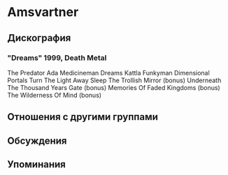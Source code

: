 # Amsvartner



## Дискография

### "Dreams" 1999, Death Metal

The Predator 
Ada 
Medicineman 
Dreams 
Kattla 
Funkyman 
Dimensional Portals 
Turn The Light Away 
Sleep 
The Trollish Mirror (bonus) 
Underneath The Thousand Years Gate (bonus) 
Memories Of Faded Kingdoms (bonus)
The Wilderness Of Mind (bonus)


## Отношения с другими группами


## Обсуждения


## Упоминания

